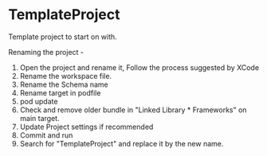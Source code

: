 # TemplateProject
Template project to start on with.

Renaming the project - 
1. Open the project and rename it, Follow the process suggested by XCode
2. Rename the workspace file.
3. Rename the Schema name
4. Rename target in podfile
5. pod update
6. Check and remove older bundle in "Linked Library * Frameworks" on main target.
7. Update Project settings if recommended
8. Commit and run
9. Search for "TemplateProject" and replace it by the new name.
